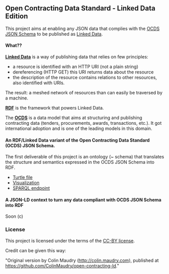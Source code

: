 ## Open Contracting Data Standard - Linked Data Edition

This project aims at enabling any JSON data that complies with the [OCDS JSON Schema](http://standard.open-contracting.org/latest/en/schema/) to be published as [Linked Data](https://www.w3.org/standards/semanticweb/data).

#### What??

**[Linked Data](https://www.w3.org/standards/semanticweb/data)** is a way of publishing data that relies on few principles:

- a resource is identified with an HTTP URI (not a plain string)
- dereferencing (HTTP GET) this URI returns data about the resource
- the description of the resource contains relations to other resources, also identified with URIs.

The result: a meshed network of resources than can easily be traversed by a machine.

**[RDF](https://www.w3.org/TR/2014/NOTE-rdf11-primer-20140225/#section-Introduction)** is the framework that powers Linked Data.

The **[OCDS](http://standard.open-contracting.org/latest/en/)** is a data model that aims at structuring and publishing contracting data (tenders, procurements, awards, transactions, etc.). It got international adoption and is one of the leading models in this domain.


#### An RDF/Linked Data variant of the Open Contracting Data Standard (OCDS) JSON Schema.

The first deliverable of this project is an ontology (~ schema) that translates the structure and semantics expressed in the OCDS JSON Schema into RDF.

- [Turtle file](https://github.com/ColinMaudry/open-contracting-ld/blob/master/ocds.ttl)
- [Visualization](http://vowl.visualdataweb.org/webvowl/index.html#iri=https://raw.githubusercontent.com/ColinMaudry/open-contracting-ld/master/ocds.ttl)
- [SPARQL endpoint](http://dydra.com/colin-maudry/ocds/sparql)

#### A JSON-LD context to turn any data compliant with OCDS JSON Schema into RDF

Soon (c)

### License

This project is licensed under the terms of the [CC-BY license](https://creativecommons.org/licenses/by/2.0/).

Credit can be given this way:

"Original version by Colin Maudry (http://colin.maudry.com), published at https://github.com/ColinMaudry/open-contracting-ld."
